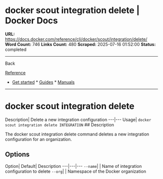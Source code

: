 # docker scout integration delete | Docker Docs

**URL:** https://docs.docker.com/reference/cli/docker/scout/integration/delete/
**Word Count:** 746
**Links Count:** 480
**Scraped:** 2025-07-16 01:52:00
**Status:** completed

---

Back

[Reference](https://docs.docker.com/reference/)

  * [Get started](https://docs.docker.com/get-started/)   * [Guides](https://docs.docker.com/guides/)   * [Manuals](https://docs.docker.com/manuals/)

* * *

# docker scout integration delete

Description| Delete a new integration configuration   ---|---   Usage| `docker scout integration delete INTEGRATION`      ## Description

The docker scout integration delete command deletes a new integration configuration for an organization.

## Options

Option| Default| Description   ---|---|---   `--name`| | Name of integration configuration to delete   `--org`| | Namespace of the Docker organization